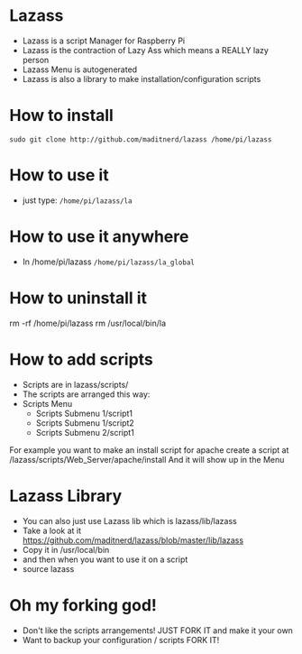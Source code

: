 Lazass
======

* Lazass is a script Manager for Raspberry Pi
* Lazass is the contraction of Lazy Ass which means a REALLY lazy person
* Lazass Menu is autogenerated
* Lazass is also a library to make installation/configuration scripts

How to install
====
`sudo git clone http://github.com/maditnerd/lazass /home/pi/lazass`

How to use it
===
* just type:
`/home/pi/lazass/la`

How to use it anywhere
===
* In /home/pi/lazass
`/home/pi/lazass/la_global`

How to uninstall it
===
rm -rf /home/pi/lazass
rm /usr/local/bin/la

How to add scripts
===
* Scripts are in lazass/scripts/
* The scripts are arranged this way:
* Scripts Menu
    * Scripts Submenu 1/script1
    * Scripts Submenu 1/script2
    * Scripts Submenu 2/script1

For example you want to make an install script for apache
create a script at /lazass/scripts/Web_Server/apache/install
And it will show up in the Menu

Lazass Library
===
* You can also just use Lazass lib which is lazass/lib/lazass
* Take a look at it https://github.com/maditnerd/lazass/blob/master/lib/lazass
* Copy it in /usr/local/bin
* and then when you want to use it on a script
* source lazass

Oh my forking god!
===
* Don't like the scripts arrangements! JUST FORK IT and make it your own
* Want to backup your configuration / scripts FORK IT!





